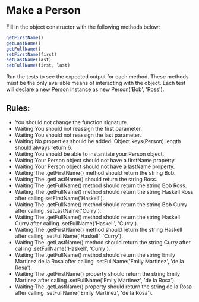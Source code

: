# Make a Person
Fill in the object constructor with the following methods below:

```javascript
getFirstName()
getLastName()
getFullName()
setFirstName(first)
setLastName(last)
setFullName(first, last)
```

Run the tests to see the expected output for each method. These methods must be the only available means of interacting with the object. Each test will declare a new Person instance as new Person('Bob', 'Ross').

## Rules:

- You should not change the function signature.
- Waiting:You should not reassign the first parameter.
- Waiting:You should not reassign the last parameter.
- Waiting:No properties should be added. Object.keys(Person).length should always return 6.
- Waiting:You should be able to instantiate your Person object.
- Waiting:Your Person object should not have a firstName property.
- Waiting:Your Person object should not have a lastName property.
- Waiting:The .getFirstName() method should return the string Bob.
- Waiting:The .getLastName() should return the string Ross.
- Waiting:The .getFullName() method should return the string Bob Ross.
- Waiting:The .getFullName() method should return the string Haskell Ross after calling setFirstName('Haskell').
- Waiting:The .getFullName() method should return the string Bob Curry after calling .setLastName('Curry').
- Waiting:The .getFullName() method should return the string Haskell Curry after calling .setFullName('Haskell', 'Curry').
- Waiting:The .getFirstName() method should return the string Haskell after calling .setFullName('Haskell', 'Curry').
- Waiting:The .getLastName() method should return the string Curry after calling .setFullName('Haskell', 'Curry').
- Waiting:The .getFullName() method should return the string Emily Martinez de la Rosa after calling .setFullName('Emily Martinez', 'de la Rosa').
- Waiting:The .getFirstName() property should return the string Emily Martinez after calling .setFullName('Emily Martinez', 'de la Rosa').
- Waiting:The .getLastName() property should return the string de la Rosa after calling .setFullName('Emily Martinez', 'de la Rosa').

